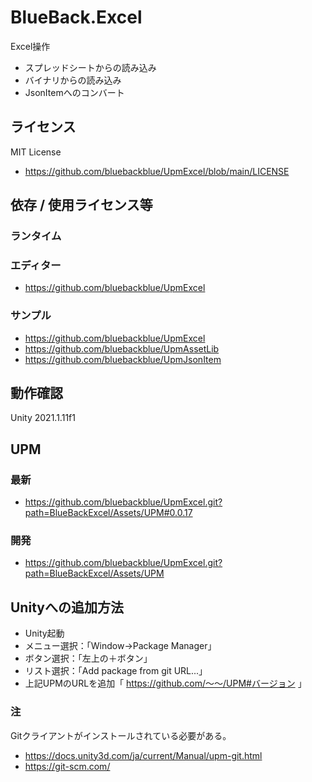 # BlueBack.Excel
Excel操作
* スプレッドシートからの読み込み
* バイナリからの読み込み
* JsonItemへのコンバート

## ライセンス
MIT License
* https://github.com/bluebackblue/UpmExcel/blob/main/LICENSE

## 依存 / 使用ライセンス等
### ランタイム
### エディター
* https://github.com/bluebackblue/UpmExcel
### サンプル
* https://github.com/bluebackblue/UpmExcel
* https://github.com/bluebackblue/UpmAssetLib
* https://github.com/bluebackblue/UpmJsonItem

## 動作確認
Unity 2021.1.11f1

## UPM
### 最新
* https://github.com/bluebackblue/UpmExcel.git?path=BlueBackExcel/Assets/UPM#0.0.17
### 開発
* https://github.com/bluebackblue/UpmExcel.git?path=BlueBackExcel/Assets/UPM

## Unityへの追加方法
* Unity起動
* メニュー選択：「Window->Package Manager」
* ボタン選択：「左上の＋ボタン」
* リスト選択：「Add package from git URL...」
* 上記UPMのURLを追加「 https://github.com/～～/UPM#バージョン 」
### 注
Gitクライアントがインストールされている必要がある。
* https://docs.unity3d.com/ja/current/Manual/upm-git.html
* https://git-scm.com/

